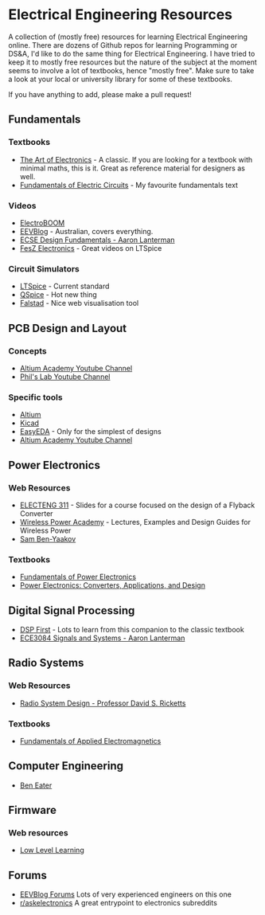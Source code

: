 # Electrical Engineering Resources

A collection of (mostly free) resources for learning Electrical Engineering online.
There are dozens of Github repos for learning Programming or DS&A, I'd like to do the same thing for Electrical Engineering.
I have tried to keep it to mostly free resources but the nature of the subject at the moment seems to involve a lot of textbooks, hence "mostly free".
Make sure to take a look at your local or university library for some of these textbooks. 

If you have anything to add, please make a pull request!

## Fundamentals

### Textbooks

- [The Art of Electronics](https://www.amazon.com/Art-Electronics-Paul-Horowitz/dp/0521809266) - A classic. If you are looking for a textbook with minimal maths, this is it. Great as reference material for designers as well.
- [Fundamentals of Electric Circuits](https://www.amazon.com/Fundamentals-Electric-Circuits-Charles-Alexander-dp-1260226409/dp/1260226409/ref=dp_ob_title_bk) - My favourite fundamentals text

### Videos

- [ElectroBOOM](https://www.youtube.com/watch?v=vn4J8RcMGrM&list=PLr_CZLgMkHeWFl1uf5yR2ouhIh00ycHn9)
- [EEVBlog](https://www.youtube.com/c/EevblogDave) - Australian, covers everything.
- [ECSE Design Fundamentals - Aaron Lanterman](https://www.youtube.com/playlist?list=PLOunECWxELQTn3DQYYB4qaEC9KRK5mHNK)
- [FesZ Electronics](https://www.youtube.com/@FesZElectronics) - Great videos on LTSpice 

### Circuit Simulators

- [LTSpice](https://www.analog.com/en/resources/design-tools-and-calculators/ltspice-simulator.html) - Current standard 
- [QSpice](https://www.qorvo.com/design-hub/design-tools/interactive/qspice) - Hot new thing 
- [Falstad](https://www.falstad.com/circuit/circuitjs.html) - Nice web visualisation tool

## PCB Design and Layout

### Concepts

- [Altium Academy Youtube Channel](https://www.youtube.com/c/AltiumAcademy)
- [Phil's Lab Youtube Channel](https://www.youtube.com/@PhilsLab)

### Specific tools

- [Altium](https://www.altium.com/)
- [Kicad](https://www.kicad.org/)
- [EasyEDA](https://easyeda.com/) - Only for the simplest of designs
- [Altium Academy Youtube Channel](https://www.youtube.com/c/AltiumAcademy)

## Power Electronics

### Web Resources

- [ELECTENG 311](https://uoa-ee311.github.io/) - Slides for a course focused on the design of a Flyback Converter
- [Wireless Power Academy](https://wirelesspower.github.io/) - Lectures, Examples and Design Guides for Wireless Power
- [Sam Ben-Yaakov](https://www.youtube.com/user/sambenyaakov)

### Textbooks

- [Fundamentals of Power Electronics](https://www.amazon.com/Fundamentals-Power-Electronics-Robert-Erickson/dp/0792372700)
- [Power Electronics: Converters, Applications, and Design](https://www.amazon.com/Power-Electronics-Converters-Applications-Design/dp/0471226939)

## Digital Signal Processing

- [DSP First](http://dspfirst.gatech.edu/) - Lots to learn from this companion to the classic textbook
- [ECE3084 Signals and Systems - Aaron Lanterman](https://www.youtube.com/playlist?list=PLOunECWxELQRYwsuj4BL4Hu1nvj9dxRQ6)

## Radio Systems

### Web Resources

- [Radio System Design - Professor David S. Ricketts](https://www.youtube.com/playlist?list=PLGF140BA5wtWgW9bAd6DtF3MaYbhPtFwd)

### Textbooks

- [Fundamentals of Applied Electromagnetics](https://www.amazon.com/Fundamentals-Applied-Electromagnetics-Global-Fawwaz/dp/1292436735/ref=sr_1_2?crid=354ZZHWT2GLMR&dib=eyJ2IjoiMSJ9.u2xtOHevDQQRpNWPIHlCVQeHrvVSztv2wgs4L10Olem91XECw7Mk-zfWVcB8gbw96GPczUzwXjs9SYNaObFQXB02gXmBvri5JQMZ9_pQTtnScfH6SnjIVm9zs3nHvzbIK3WD9fliX3n3atJ4EYxtzBYs_f9Mesd9S-NQlSO_LAbkPbLzhn1aWvjodeFmBntHmaUbx0V2_SPyr90PQI4QoVQs9SGFo04l9WbRWuRVLzY.ozY5jtpCaJfJOwmatFutN2mWnXxKWkGkpiCsb_G7czY&dib_tag=se&keywords=fundamentals+of+applied+electromagnetics&qid=1713556153&s=books&sprefix=fundamentals+of+applied%2Cstripbooks-intl-ship%2C293&sr=1-2)

## Computer Engineering

- [Ben Eater](https://www.youtube.com/c/BenEater)

## Firmware

### Web resources 

- [Low Level Learning](https://www.youtube.com/@LowLevelLearning)

## Forums

- [EEVBlog Forums](https://www.eevblog.com/forum/index.php) Lots of very experienced engineers on this one
- [r/askelectronics](https://old.reddit.com/r/AskElectronics/) A great entrypoint to electronics subreddits
